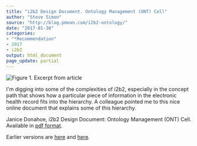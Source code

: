 ```yaml
---
title: "i2b2 Design Document. Ontology Management (ONT) Cell"
author: "Steve Simon"
source: "http://blog.pmean.com/i2b2-ontology/"
date: "2017-01-30"
categories:
- "*Recommendation"
- 2017
- i2b2
output: html_document
page_update: partial
---
```


![Figure 1. Excerpt from article](http://www.pmean.com/new-images/17/i2b2-ontology01.png)

<div class="notes">

I'm digging into some of the complexities of i2b2, especially in the
concept path that shows how a particular piece of information in the
electronic health record fits into the hierarchy. A colleague pointed me
to this nice online document that explains some of this
hierarchy.

Janice Donahoe, i2b2 Design Document: Ontology Management (ONT) Cell. Available in [pdf format][don1].


[don1]: https://www.i2b2.org/software/files/PDF/current/Ontology_Design.pdf

</div>

 
Earlier versions are [here][sim1] and [here][sim2].
 
[sim1]: http://blog.pmean.com/i2b2-ontology/
[sim2]: http://new.pmean.com/i2b2-ontology/
 
